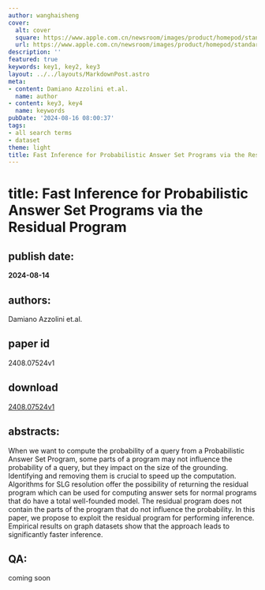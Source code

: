 ```yaml
---
author: wanghaisheng
cover:
  alt: cover
  square: https://www.apple.com.cn/newsroom/images/product/homepod/standard/Apple-HomePod-hero-230118_big.jpg.large_2x.jpg
  url: https://www.apple.com.cn/newsroom/images/product/homepod/standard/Apple-HomePod-hero-230118_big.jpg.large_2x.jpg
description: ''
featured: true
keywords: key1, key2, key3
layout: ../../layouts/MarkdownPost.astro
meta:
- content: Damiano Azzolini et.al.
  name: author
- content: key3, key4
  name: keywords
pubDate: '2024-08-16 08:00:37'
tags:
- all search terms
- dataset
theme: light
title: Fast Inference for Probabilistic Answer Set Programs via the Residual Program
---
```


# title: Fast Inference for Probabilistic Answer Set Programs via the Residual Program 
## publish date: 
**2024-08-14** 
## authors: 
  Damiano Azzolini et.al. 
## paper id
2408.07524v1
## download
[2408.07524v1](http://arxiv.org/abs/2408.07524v1)
## abstracts:
When we want to compute the probability of a query from a Probabilistic Answer Set Program, some parts of a program may not influence the probability of a query, but they impact on the size of the grounding. Identifying and removing them is crucial to speed up the computation. Algorithms for SLG resolution offer the possibility of returning the residual program which can be used for computing answer sets for normal programs that do have a total well-founded model. The residual program does not contain the parts of the program that do not influence the probability. In this paper, we propose to exploit the residual program for performing inference. Empirical results on graph datasets show that the approach leads to significantly faster inference.
## QA:
coming soon
